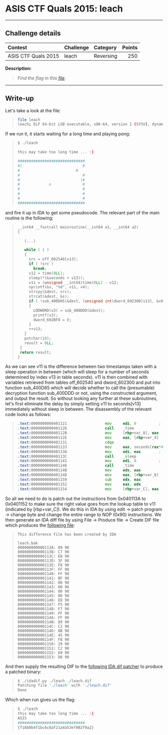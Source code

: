 # ASIS CTF Quals 2015: leach

----------
## Challenge details
| Contest        | Challenge     | Category  | Points |
|:---------------|:--------------|:----------|-------:|
| ASIS CTF Quals 2015 | leach | Reversing |    250 |

**Description:**
>*Find the flag in this [file](challenge/leach).*

----------
## Write-up

Let's take a look at the file:

>```bash
>file leach
>leach; ELF 64-bit LSB executable, x86-64, version 1 (SYSV), dynamically linked (uses shared libs), for GNU/Linux 2.6.32, stripped
>```

If we run it, it starts waiting for a long time and playing pong:

>```bash
>$ ./leach
>
>this may take too long time ... :)
>
>##############################
>#|                           #
># 						   #
>#                            #
>#                           |#
>#             o              #
>#                            #
>#                            #
>#                            #
>##############################
>```

and fire it up in IDA to get some pseudocode. The relevant part of the main routine is the following:

>```c
>__int64 __fastcall mainroutine(__int64 a1, __int64 a2)
>{
>
>	 (...)
>
>    while ( 1 )
>    {
>      src = off_602540[v13];
>      if ( !src )
>        break;
>      v12 = time(0LL);
>      sleep(*(&seconds + v13));
>      v11 = (unsigned __int64)time(0LL) - v12;
>      sprintf(&s, "%d", v11, v4);
>      strcpy(&dest, src);
>      strcat(&dest, &s);
>      if ( !sub_400D65(&dest, (unsigned int)dword_602300[v13], &v8) )
>      {
>        LODWORD(v3) = sub_400DDD(&dest);
>        printf(v3);
>        dword_602BF8 = 0;
>      }
>      ++v13;
>    }
>    putchar(10);
>    result = 0LL;
>  }
>  return result;
>}
>```

As we can see v11 is the difference between two timestamps taken with a sleep operation in between (which will sleep for a number of seconds determined by index v13 in table seconds). v11 is then combined with variables retrieved from tables off_602540 and dword_602300 and put into function sub_400D65 which will decide whether to call the (presumable) decryption function sub_400DDD or not, using the constructed argument, and output the result. So without looking any further at these subroutines, let's first eliminate the delay by simply setting v11 to seconds[v13] immediately without sleep in between. The disassembly of the relevant code looks as follows:

>```asm
>.text:0000000000401121                 mov     edi, 0          ; timer
>.text:0000000000401126                 call    _time
>.text:000000000040112B                 mov     [rbp+var_8], eax
>.text:000000000040112E                 mov     eax, [rbp+var_4]
>.text:0000000000401131                 cdqe
>.text:0000000000401133                 mov     eax, seconds[rax*4]
>.text:000000000040113A                 mov     edi, eax        ; seconds
>.text:000000000040113C                 call    _sleep
>.text:0000000000401141                 mov     edi, 0          ; timer
>.text:0000000000401146                 call    _time
>.text:000000000040114B                 mov     edx, eax
>.text:000000000040114D                 mov     eax, [rbp+var_8]
>.text:0000000000401150                 sub     edx, eax
>.text:0000000000401152                 mov     eax, edx
>.text:0000000000401154                 mov     [rbp+var_C], eax
>```

So all we need to do is patch out the instructions from 0x040113A to 0x0401152 to make sure the right value goes from the lookup table to v11 (indicated by [rbp+var_C]). We do this in IDA by using edit -> patch program -> change byte and change the entire range to NOP (0x90) instructions. We then generate an IDA diff file by using File -> Produce file -> Create DIF file which produces the [following file](solution/leach.dif):

>```
>This difference file has been created by IDA
>
>leach.bak
>000000000000113A: 89 90
>000000000000113B: C7 90
>000000000000113C: E8 90
>000000000000113D: 3F 90
>000000000000113E: F8 90
>000000000000113F: FF 90
>0000000000001140: FF 90
>0000000000001141: BF 90
>0000000000001142: 00 90
>0000000000001143: 00 90
>0000000000001144: 00 90
>0000000000001145: 00 90
>0000000000001146: E8 90
>0000000000001147: F5 90
>0000000000001148: F7 90
>0000000000001149: FF 90
>000000000000114A: FF 90
>000000000000114B: 89 90
>000000000000114C: C2 90
>000000000000114D: 8B 90
>000000000000114E: 45 90
>000000000000114F: F8 90
>0000000000001150: 29 90
>0000000000001151: C2 90
>0000000000001152: 89 90
>0000000000001153: D0 90
>
>```

And then supply the resulting DIF to the [following IDA dif patcher](http://stalkr.net/files/ida/idadif.py) to produce a patched binary:

>```bash
>$ ./idadif.py ./leach ./leach.dif
>Patching file './leach' with './leach.dif'
>Done
>```

Which when run gives us the flag:

>```bash
>$ ./leach
>this may take too long time ... :)
>ASIS
>##############################
>{f18b0b4f1bc6c8af21a4a53ef002f9a2}
>```